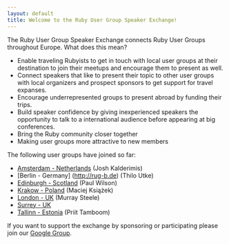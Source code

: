 ```yaml
---
layout: default
title: Welcome to the Ruby User Group Speaker Exchange!
---
```


The Ruby User Group Speaker Exchange connects Ruby User Groups throughout Europe. What does this mean?

* Enable traveling Rubyists to get in touch with local user groups at their destination to join their meetups and encourage them to present as well.
* Connect speakers that like to present their topic to other user groups with local organizers and prospect sponsors to get support for travel expanses.
* Encourage underrepresented groups to present abroad by funding their trips.
* Build speaker confidence by giving inexperienced speakers the opportunity to talk to a international audience before appearing at big conferences.
* Bring the Ruby community closer together
* Making user groups more attractive to new members

The following user groups have joined so far:

* [Amsterdam - Netherlands](http://amsterdam-rb.org/) (Josh Kalderimis)
* [Berlin - Germany] (http://rug-b.de) (Thilo Utke)
* [Edinburgh - Scotland](http://scotrug.org/) (Paul Wilson)
* [Krakow - Poland](http://www.ruby.org.pl/) (Maciej Książek)
* [London - UK](http://lrug.org/) (Murray Steele)
* [Surrey - UK](http://surreyrubyists.tumblr.com)
* [Tallinn - Estonia](http://ruby.ee/en) (Priit Tamboom)

If you want to support the exchange by sponsoring or participating please join our [Google Group](http://groups.google.com/group/usergroup-speaker-exchange).
